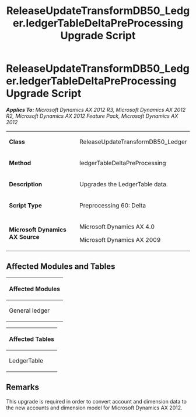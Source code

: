 ﻿---
title: ReleaseUpdateTransformDB50_Ledger.ledgerTableDeltaPreProcessing Upgrade Script
TOCTitle: ReleaseUpdateTransformDB50_Ledger.ledgerTableDeltaPreProcessing Upgrade Script
ms:assetid: 6610d800-0475-92bd-4bd9-524b2d456290
ms:mtpsurl: https://msdn.microsoft.com/en-us/library/JJ719235(v=AX.60)
ms:contentKeyID: 49708773
ms.date: 05/18/2015
mtps_version: v=AX.60
---

# ReleaseUpdateTransformDB50\_Ledger.ledgerTableDeltaPreProcessing Upgrade Script 


_**Applies To:** Microsoft Dynamics AX 2012 R3, Microsoft Dynamics AX 2012 R2, Microsoft Dynamics AX 2012 Feature Pack, Microsoft Dynamics AX 2012_

<table>
<colgroup>
<col style="width: 50%" />
<col style="width: 50%" />
</colgroup>
<tbody>
<tr class="odd">
<td><p><strong>Class</strong></p></td>
<td><p>ReleaseUpdateTransformDB50_Ledger</p></td>
</tr>
<tr class="even">
<td><p><strong>Method</strong></p></td>
<td><p>ledgerTableDeltaPreProcessing</p></td>
</tr>
<tr class="odd">
<td><p><strong>Description</strong></p></td>
<td><p>Upgrades the LedgerTable data.</p></td>
</tr>
<tr class="even">
<td><p><strong>Script Type</strong></p></td>
<td><p>Preprocessing 60: Delta</p></td>
</tr>
<tr class="odd">
<td><p><strong>Microsoft Dynamics AX Source</strong></p></td>
<td><p>Microsoft Dynamics AX 4.0</p>
<p>Microsoft Dynamics AX 2009</p></td>
</tr>
</tbody>
</table>


## Affected Modules and Tables

<table>
<colgroup>
<col style="width: 100%" />
</colgroup>
<thead>
<tr class="header">
<th><p>Affected Modules</p></th>
</tr>
</thead>
<tbody>
<tr class="odd">
<td><p>General ledger</p></td>
</tr>
</tbody>
</table>


<table>
<colgroup>
<col style="width: 100%" />
</colgroup>
<thead>
<tr class="header">
<th><p>Affected Tables</p></th>
</tr>
</thead>
<tbody>
<tr class="odd">
<td><p>LedgerTable</p></td>
</tr>
</tbody>
</table>


## Remarks

This upgrade is required in order to convert account and dimension data to the new accounts and dimension model for Microsoft Dynamics AX 2012.

  


